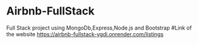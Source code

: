 # Airbnb-FullStack
Full Stack project using MongoDb,Express,Node.js and Bootstrap
#Link of the website
https://airbnb-fullstack-ygdi.onrender.com/listings
